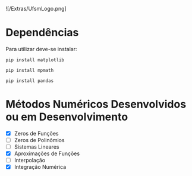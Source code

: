 ![/Extras/UfsmLogo.png]

# Dependências
Para utilizar deve-se instalar:
```
pip install matplotlib
```
```
pip install mpmath
```
```
pip install pandas
```

# Métodos Numéricos Desenvolvidos ou em Desenvolvimento
- [x] Zeros de Funções
- [ ] Zeros de Polinômios
- [ ] Sistemas Lineares
- [x] Aproximações de Funções
- [ ] Interpolação
- [x] Integração Numérica
